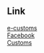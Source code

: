 ## Link

[e-customs][1]  
[Facebook][2]  
[Customs][3]  
  
[1]: https://www.e-customs.co.th 
[2]: https://www.facebook.com/ECS.24hr/
[3]: https://www.customs.go.th
<!--stackedit_data:
eyJoaXN0b3J5IjpbLTIwNTA4NzExMzJdfQ==
-->